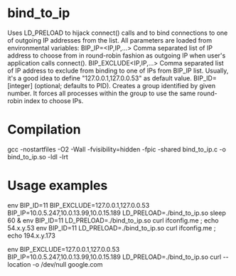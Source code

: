 # bind_to_ip
Uses LD_PRELOAD to hijack connect() calls and to bind connections to one of outgoing IP addresses from the list. All parameters are loaded from environmental variables:
BIP_IP=<IP,IP,...>      Comma separated list of IP address to choose from in round-robin fashion as outgoing IP when user's application calls connect().
BIP_EXCLUDE<IP,IP,...>  Comma separated list of IP address to exclude from binding to one of IPs from BIP_IP list. Usually, it's a good idea to define "127.0.0.1,127.0.0.53" as default value.
BIP_ID=[integer]        (optional; defaults to PID). Creates a group identified by given number. It forces all processes within the group to use the same round-robin index to choose IPs.

# Compilation
gcc -nostartfiles -O2 -Wall -fvisibility=hidden -fpic -shared bind_to_ip.c -o bind_to_ip.so -ldl -lrt

# Usage examples
env BIP_ID=11 BIP_EXCLUDE=127.0.0.1,127.0.0.53 BIP_IP=10.0.5.247,10.0.13.99,10.0.15.189 LD_PRELOAD=./bind_to_ip.so sleep 60 &
env BIP_ID=11 LD_PRELOAD=./bind_to_ip.so curl ifconfig.me ; echo
54.x.y.53
env BIP_ID=11 LD_PRELOAD=./bind_to_ip.so curl ifconfig.me ; echo
194.x.y.173

env BIP_EXCLUDE=127.0.0.1,127.0.0.53 BIP_IP=10.0.5.247,10.0.13.99,10.0.15.189 LD_PRELOAD=./bind_to_ip.so curl --location -o /dev/null google.com
